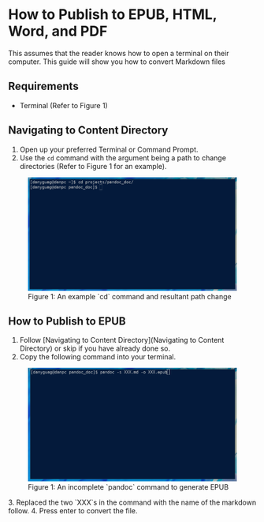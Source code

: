 # How to Publish to EPUB, HTML, Word, and PDF

This assumes that the reader knows how to open a terminal on their computer.  This guide will show you how to convert Markdown files 

## Requirements

- Terminal (Refer to Figure 1)


## Navigating to Content Directory

1. Open up your preferred Terminal or Command Prompt.
2. Use the `cd` command with the argument being a path to change directories (Refer to Figure 1 for an example).
<figure>
<img src="images/photo4.png" alt="Properly executed cd command">
<figcaption>Figure 1: An example `cd` command and resultant path change</figcaption>
</figure>

## How to Publish to EPUB

1. Follow [Navigating to Content Directory](Navigating to Content Directory) or skip if you have already done so.
2. Copy the following command into your terminal.
<figure>
<img src="images/photo5.png" alt="An incomplete pandoc command">
<figcaption>Figure 1: An incomplete `pandoc` command to generate EPUB</figcaption>
</figure>
3. Replaced the two `XXX`s in the command with the name of the markdown follow.
4. Press enter to convert the file.
